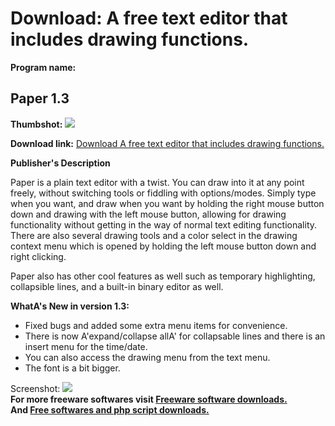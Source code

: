 # Download: A free text editor that includes drawing functions.

**Program name:**

## Paper 1.3

  
**Thumbshot:** ![](http://www.freewarefiles.com/screenshot/paper13_md.jpg)   
  
**Download link:** [Download A free text editor that includes drawing functions.](http://freesoftwares.boysofts.com/Paper_program_92257.html)  
  


**Publisher's Description**  
  


Paper is a plain text editor with a twist. You can draw into it at any point freely, without switching tools or fiddling with options/modes. Simply type when you want, and draw when you want by holding the right mouse button down and drawing with the left mouse button, allowing for drawing functionality without getting in the way of normal text editing functionality. There are also several drawing tools and a color select in the drawing context menu which is opened by holding the left mouse button down and right clicking. 

Paper also has other cool features as well such as temporary highlighting, collapsible lines, and a built-in binary editor as well. 

**WhatA's New in version 1.3:**

  * Fixed bugs and added some extra menu items for convenience. 
  * There is now A'expand/collapse allA' for collapsable lines and there is an insert menu for the time/date. 
  * You can also access the drawing menu from the text menu. 
  * The font is a bit bigger. 

  
  
Screenshot: ![](http://www.freewarefiles.com/screenshot/paper13.jpg)   
**For more freeware softwares visit [Freeware software downloads.](http://freesoftwares.boysofts.com/)**   
**And [Free softwares and php script downloads.](http://www.boysofts.com/)**
